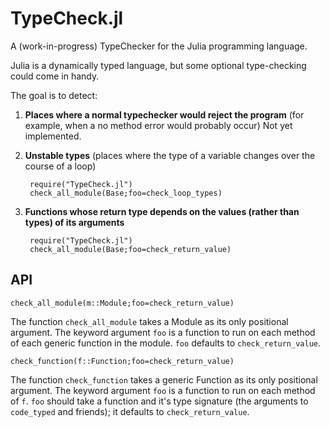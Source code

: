 TypeCheck.jl
============

A (work-in-progress) TypeChecker for the Julia programming language.

Julia is a dynamically typed language, but some optional type-checking could come in handy.

The goal is to detect:

1. **Places where a normal typechecker would reject the program**
     (for example, when a no method error would probably occur)
     Not yet implemented.

2. **Unstable types**
     (places where the type of a variable changes over the course of a loop)

        require("TypeCheck.jl")
        check_all_module(Base;foo=check_loop_types)

3. **Functions whose return type depends on the values (rather than types) of its arguments**

        require("TypeCheck.jl")
        check_all_module(Base;foo=check_return_value)

## API

    check_all_module(m::Module;foo=check_return_value)

The function `check_all_module` takes a Module as its only positional argument.
The keyword argument `foo` is a function to run on each method of each generic function in the module.
`foo` defaults to `check_return_value`.

    check_function(f::Function;foo=check_return_value)

The function `check_function` takes a generic Function as its only positional argument.
The keyword argument `foo` is a function to run on each method of `f`.
`foo` should take a function and it's type signature (the arguments to `code_typed` and friends);
it defaults to `check_return_value`.
